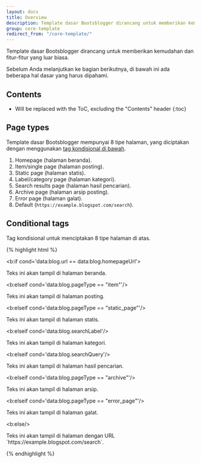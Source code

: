```yaml
---
layout: docs
title: Overview
description: Template dasar Bootsblogger dirancang untuk memberikan kemudahan dan fitur-fitur yang luar biasa.
group: core-template
redirect_from: "/core-template/"
---
```


Template dasar Bootsblogger dirancang untuk memberikan kemudahan dan fitur-fitur yang luar biasa.

Sebelum Anda melanjutkan ke bagian berikutnya, di bawah ini ada beberapa hal dasar yang harus dipahami.

## Contents

* Will be replaced with the ToC, excluding the "Contents" header
{:toc}

## Page types

Template dasar Bootsblogger mempunyai 8 tipe halaman, yang diciptakan dengan menggunakan [tag kondisional di bawah](#conditional-tags).

1. Homepage (halaman beranda).
2. Item/single page (halaman posting).
3. Static page (halaman statis).
4. Label/category page (halaman kategori).
5. Search results page (halaman hasil pencarian).
6. Archive page (halaman arsip posting).
7. Error page (halaman galat).
8. Default (`https://example.blogspot.com/search`).

## Conditional tags

Tag kondisional untuk menciptakan 8 tipe halaman di atas.

{% highlight html %}
<!-- Homepage -->
<b:if cond='data:blog.url == data:blog.homepageUrl'>
  <p>Teks ini akan tampil di halaman beranda.</p>

<!-- Item/single page -->
<b:elseif cond='data:blog.pageType == &quot;item&quot;'/>
  <p>Teks ini akan tampil di halaman posting.</p>

<!-- Static page -->
<b:elseif cond='data:blog.pageType == &quot;static_page&quot;'/>
  <p>Teks ini akan tampil di halaman statis.</p>

<!-- Label/category page -->
<b:elseif cond='data:blog.searchLabel'/>
  <p>Teks ini akan tampil di halaman kategori.</p>

<!-- Search results page -->
<b:elseif cond='data:blog.searchQuery'/>
  <p>Teks ini akan tampil di halaman hasil pencarian.</p>

<!-- Archive page -->
<b:elseif cond='data:blog.pageType == &quot;archive&quot;'/>
  <p>Teks ini akan tampil di halaman arsip.</p>

<!-- Error page -->
<b:elseif cond='data:blog.pageType == &quot;error_page&quot;'/>
  <p>Teks ini akan tampil di halaman galat.</p>

<!-- Default (https://example.blogspot.com/search) -->
<b:else/>
  <p>Teks ini akan tampil di halaman dengan URL `https://example.blogspot.com/search`.</p>
</b:if>
{% endhighlight %}
